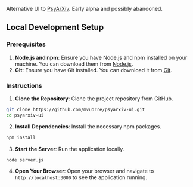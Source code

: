 Alternative UI to [PsyArXiv](https://osf.io/preprints/psyarxiv). Early alpha and possibly abandoned. 

## Local Development Setup

### Prerequisites

1. **Node.js and npm**: Ensure you have Node.js and npm installed on your machine. You can download them from [Node.js](https://nodejs.org/).
2. **Git**: Ensure you have Git installed. You can download it from [Git](https://git-scm.com/).

### Instructions

1. **Clone the Repository**: Clone the project repository from GitHub.

```sh
git clone https://github.com/mvuorre/psyarxiv-ui.git
cd psyarxiv-ui
```

2. **Install Dependencies**: Install the necessary npm packages.

```sh
npm install
```

3. **Start the Server**: Run the application locally.

```sh
node server.js
```

4. **Open Your Browser**: Open your browser and navigate to `http://localhost:3000` to see the application running.

